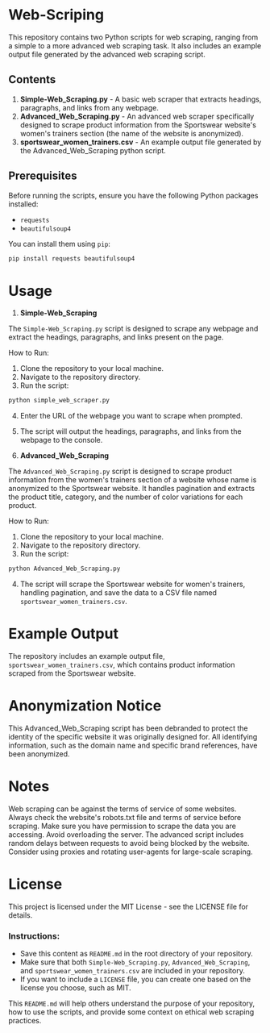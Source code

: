 # Web-Scriping
This repository contains two Python scripts for web scraping, ranging from a simple to a more advanced web scraping task. It also includes an example output file generated by the advanced web scraping script.

## Contents

1. **Simple-Web_Scraping.py** - A basic web scraper that extracts headings, paragraphs, and links from any webpage.
2. **Advanced_Web_Scraping.py** - An advanced web scraper specifically designed to scrape product information from the Sportswear website's women's trainers section (the name of the website is anonymized).
3. **sportswear_women_trainers.csv** - An example output file generated by the Advanced_Web_Scraping python script.

## Prerequisites

Before running the scripts, ensure you have the following Python packages installed:

- `requests`
- `beautifulsoup4`

You can install them using `pip`:

```bash
pip install requests beautifulsoup4
```

# Usage
1. **Simple-Web_Scraping**
   
The `Simple-Web_Scraping.py` script is designed to scrape any webpage and extract the headings, paragraphs, and links present on the page.

How to Run:
1. Clone the repository to your local machine.
2. Navigate to the repository directory.
3. Run the script:
```bash
python simple_web_scraper.py
```
4. Enter the URL of the webpage you want to scrape when prompted.
5. The script will output the headings, paragraphs, and links from the webpage to the console.


2. **Advanced_Web_Scraping**
   
The `Advanced_Web_Scraping.py` script is designed to scrape product information from the women's trainers section of a website whose name is anonymized to the Sportswear website. It handles pagination and extracts the product title, category, and the number of color variations for each product.

How to Run:
1. Clone the repository to your local machine.
2. Navigate to the repository directory.
3. Run the script:
```bash
python Advanced_Web_Scraping.py
```
4. The script will scrape the Sportswear website for women's trainers, handling pagination, and save the data to a CSV file named `sportswear_women_trainers.csv`.

# Example Output
The repository includes an example output file, `sportswear_women_trainers.csv`, which contains product information scraped from the Sportswear website.

# Anonymization Notice
This Advanced_Web_Scraping script has been debranded to protect the identity of the specific website it was originally designed for. All identifying information, such as the domain name and specific brand references, have been anonymized.

# Notes
Web scraping can be against the terms of service of some websites. Always check the website's robots.txt file and terms of service before scraping. Make sure you have permission to scrape the data you are accessing.
Avoid overloading the server. The advanced script includes random delays between requests to avoid being blocked by the website. Consider using proxies and rotating user-agents for large-scale scraping.

# License
This project is licensed under the MIT License - see the LICENSE file for details.


### Instructions:

- Save this content as `README.md` in the root directory of your repository.
- Make sure that both `Simple-Web_Scraping.py`, `Advanced_Web_Scraping`, and `sportswear_women_trainers.csv` are included in your repository.
- If you want to include a `LICENSE` file, you can create one based on the license you choose, such as MIT. 

This `README.md` will help others understand the purpose of your repository, how to use the scripts, and provide some context on ethical web scraping practices.

